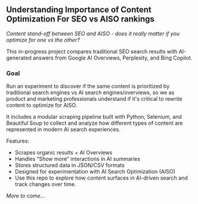 ## Understanding Importance of Content Optimization For SEO vs AISO rankings 
*Content stand-off between SEO and AISO - does it really matter if you optimize for one vs the other?*

This in-progress project compares traditional SEO search results with AI-generated answers from Google AI Overviews, Perplexity, and Bing Copilot. 

### Goal
Run an experiment to discover if the same content is prioritized by traditional search engines vs AI search engines/overviews,
so we as product and marketing professionals understand if it's critical to rewrite content to optimize for AISO.


It includes a modular scraping pipeline built with Python, Selenium, and Beautiful Soup
to collect and analyze how different types of content are represented in modern AI search experiences.

Features:

- Scrapes organic results + AI Overviews
- Handles “Show more” interactions in AI summaries
- Stores structured data in JSON/CSV formats
- Designed for experimentation with AI Search Optimization (AISO)
- Use this repo to explore how content surfaces in AI-driven search and track changes over time.

*More to come...*
